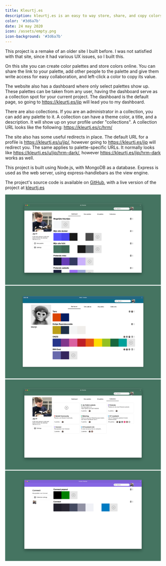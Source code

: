 ```yaml
---
title: Kleurtj.es
description: kleurtj.es is an easy to way store, share, and copy colors. It even has collaboration tools for sharing palettes!
color: '#3d6a7b'
date: 24 may 2020
icon: /assets/empty.png
icon-background: '#3d6a7b'
---
```


This project is a remake of an older site I built before. I was not satisfied with that site, since it had various UX issues, so I built this.

On this site you can create color palettes and store colors online. You can share the link to your palette, add other people to the palette and give them write access for easy collaboration, and left-click a color to copy its value.

The website also has a dashboard where only select palettes show up. These palettes can be taken from any user, having the dashboard serve as a collection spot for your current project. The dashboard is the default page, so going to https://kleurtj.es/jip will lead you to my dashboard.

There are also collections. If you are an administrator in a collection, you can add any palette to it. A collection can have a theme color, a title, and a description. It will show up on your profile under "collections". A collection URL looks like the following: https://kleurtj.es/c/hrm/

The site also has some useful redirects in place. The default URL for a profile is https://kleurtj.es/u/jip/, however going to https://kleurtj.es/jip will redirect you. The same applies to palette-specific URLs. It normally looks like https://kleurtj.es/u/jip/hrm-dark/, however https://kleurtj.es/jip/hrm-dark works as well.

This project is built using Node.js, with MongoDB as a database. Express is used as the web server, using express-handlebars as the view engine.

The project's source code is available on [GitHub](https://github.com/jipfr/colors-new), with a live version of the project at [kleurtj.es](https://kleurtj.es/jip)

![Jip's dashboard](https://raw.githubusercontent.com/JipFr/jipfr/master/projects/kleurtjes.png)
![Marijn's dashboard](https://raw.githubusercontent.com/JipFr/jipfr/master/projects/kleurtjes-3.png)
![Jip's collections](https://raw.githubusercontent.com/JipFr/jipfr/master/projects/kleurtjes-1.png)
![Collection for the "connect" website](https://raw.githubusercontent.com/JipFr/jipfr/master/projects/kleurtjes-2.png)
